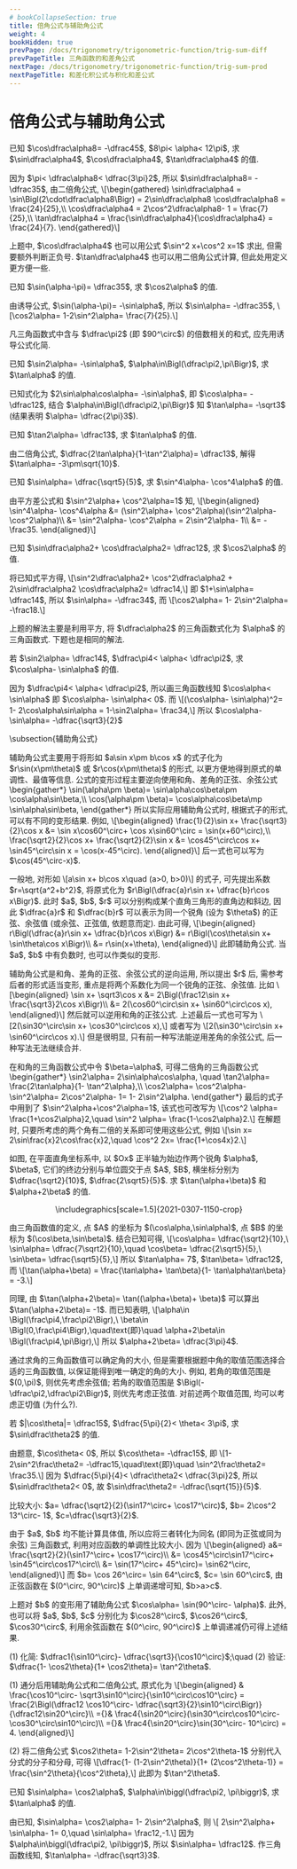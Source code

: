 ```yaml
---
# bookCollapseSection: true
title: 倍角公式与辅助角公式
weight: 4
bookHidden: true
prevPage: /docs/trigonometry/trigonometric-function/trig-sum-diff
prevPageTitle: 三角函数的和差角公式
nextPage: /docs/trigonometry/trigonometric-function/trig-sum-prod
nextPageTitle: 和差化积公式与积化和差公式
---
```


# 倍角公式与辅助角公式

<myexample>
<p>已知 $\cos\dfrac\alpha8= -\dfrac45$, $8\pi< \alpha< 12\pi$, 求 $\sin\dfrac\alpha4$, $\cos\dfrac\alpha4$, $\tan\dfrac\alpha4$ 的值.
</p>
</myexample>
<mysolution>
    <p>因为 $\pi< \dfrac\alpha8< \dfrac{3\pi}2$, 所以  $\sin\dfrac\alpha8= -\dfrac35$, 由二倍角公式,
    \[\begin{gathered}
        \sin\dfrac\alpha4
        = \sin\Bigl(2\cdot\dfrac\alpha8\Bigr)
        = 2\sin\dfrac\alpha8 \cos\dfrac\alpha8
        = \frac{24}{25},\\
        \cos\dfrac\alpha4
        = 2\cos^2\dfrac\alpha8- 1
        = \frac{7}{25},\\
        \tan\dfrac\alpha4
        = \frac{\sin\dfrac\alpha4}{\cos\dfrac\alpha4}
        = \frac{24}{7}.
    \end{gathered}\]
</p>
</mysolution>
<myremark>
    <p>上题中, $\cos\dfrac\alpha4$ 也可以用公式 $\sin^2 x+\cos^2 x=1$ 求出, 但需要额外判断正负号. $\tan\dfrac\alpha4$ 也可以用二倍角公式计算, 但此处用定义更方便一些.
</p>
</myremark>
</p>
<p><myexample>
<p>已知 $\sin(\alpha-\pi)= \dfrac35$, 求 $\cos2\alpha$ 的值.
</p>
</myexample>
<mysolution>
    <p>由诱导公式, $\sin(\alpha-\pi)= -\sin\alpha$, 所以  $\sin\alpha= -\dfrac35$,
    \[\cos2\alpha= 1-2\sin^2\alpha= \frac{7}{25}.\]
</p>
</mysolution>
<myremark>
    <p>凡三角函数式中含与 $\dfrac\pi2$ (即 $90^\circ$) 的倍数相关的和式, 应先用诱导公式化简.
</p>
</myremark>
</p>
<p><myexample>
<p>已知 $\sin2\alpha= -\sin\alpha$, $\alpha\in\Bigl(\dfrac\pi2,\pi\Bigr)$, 求 $\tan\alpha$ 的值.
</p>
</myexample>
<mysolution>
    <p>已知式化为 $2\sin\alpha\cos\alpha= -\sin\alpha$, 即 $\cos\alpha= -\dfrac12$, 结合 $\alpha\in\Bigl(\dfrac\pi2,\pi\Bigr)$ 知 $\tan\alpha= -\sqrt3$ (结果表明 $\alpha= \dfrac{2\pi}3$).
</p>
</mysolution>
</p>
<p><myexample>
<p>已知 $\tan2\alpha= \dfrac13$, 求 $\tan\alpha$ 的值.
</p>
</myexample>
<mysolution>
    <p>由二倍角公式, $\dfrac{2\tan\alpha}{1-\tan^2\alpha}= \dfrac13$, 解得 $\tan\alpha= -3\pm\sqrt{10}$.
</p>
</mysolution>

<myexample>
<p>已知 $\sin\alpha= \dfrac{\sqrt5}{5}$, 求 $\sin^4\alpha- \cos^4\alpha$ 的值.
</p>
</myexample>
<mysolution>
    <p>由平方差公式和 $\sin^2\alpha+ \cos^2\alpha=1$ 知,
    \[\begin{aligned}
        \sin^4\alpha- \cos^4\alpha
        &= (\sin^2\alpha+ \cos^2\alpha)(\sin^2\alpha- \cos^2\alpha)\\
        &= \sin^2\alpha- \cos^2\alpha
         = 2\sin^2\alpha- 1\\
        &= -\frac35.
    \end{aligned}\]
</p>
</mysolution>
</p>
<p><myexample>
<p>已知 $\sin\dfrac\alpha2+ \cos\dfrac\alpha2= \dfrac12$, 求 $\cos2\alpha$ 的值.
</p>
</myexample>
<mysolution>
    <p>将已知式平方得,
    \[\sin^2\dfrac\alpha2+ \cos^2\dfrac\alpha2
        + 2\sin\dfrac\alpha2 \cos\dfrac\alpha2= \dfrac14,\]
    即 $1+\sin\alpha= \dfrac14$, 所以 $\sin\alpha= -\dfrac34$, 而
    \[\cos2\alpha= 1- 2\sin^2\alpha= -\frac18.\]
</p>
</mysolution>
<myremark>
    <p>上题的解法主要是利用平方, 将 $\dfrac\alpha2$ 的三角函数式化为 $\alpha$ 的三角函数式. 下题也是相同的解法.
</p>
</myremark>
</p>
<p><myexample>
<p>若 $\sin2\alpha= \dfrac14$, $\dfrac\pi4< \alpha< \dfrac\pi2$, 求 $\cos\alpha- \sin\alpha$ 的值.
</p>
</myexample>
<mysolution>
    <p>因为 $\dfrac\pi4< \alpha< \dfrac\pi2$, 所以画三角函数线知 $\cos\alpha< \sin\alpha$ 即 $\cos\alpha- \sin\alpha< 0$. 而
    \[(\cos\alpha- \sin\alpha)^2= 1- 2\cos\alpha\sin\alpha
        = 1-\sin2\alpha= \frac34,\]
    所以 $\cos\alpha- \sin\alpha= -\dfrac{\sqrt3}{2}$
</p>
</mysolution>
</p>
<p>\subsection{辅助角公式}
</p>
<p>辅助角公式主要用于将形如 $a\sin x\pm b\cos x$ 的式子化为 $r\sin(x\pm\theta)$ 或 $r\cos(x\pm\theta)$ 的形式, 以更方便地得到原式的单调性、最值等信息. 公式的变形过程主要逆向使用和角、差角的正弦、余弦公式
\begin{gather*}
    \sin(\alpha\pm \beta)= \sin\alpha\cos\beta\pm \cos\alpha\sin\beta,\\
    \cos(\alpha\pm \beta)= \cos\alpha\cos\beta\mp \sin\alpha\sin\beta,
\end{gather*}
所以实际应用辅助角公式时, 根据式子的形式, 可以有不同的变形结果. 例如, 
\[\begin{aligned}
    \frac{1}{2}\sin x+ \frac{\sqrt3}{2}\cos x
    &= \sin x\cos60^\circ+ \cos x\sin60^\circ
     = \sin(x+60^\circ),\\
    \frac{\sqrt2}{2}\cos x+ \frac{\sqrt2}{2}\sin x
    &= \cos45^\circ\cos x+ \sin45^\circ\sin x
     = \cos(x-45^\circ).
\end{aligned}\]
后一式也可以写为 $\cos(45^\circ-x)$.
</p>
<p>一般地, 对形如 
\[a\sin x+ b\cos x\quad (a>0, b>0)\]
的式子, 可先提出系数 $r=\sqrt{a^2+b^2}$, 将原式化为 $r\Bigl(\dfrac{a}r\sin x+ \dfrac{b}r\cos x\Bigr)$. 此时 $a$, $b$, $r$ 可以分别构成某个直角三角形的直角边和斜边, 因此 $\dfrac{a}r$ 和 $\dfrac{b}r$ 可以表示为同一个锐角 (设为 $\theta$) 的正弦、余弦值 (或余弦、正弦值, 依题意而定). 由此可得,
\[\begin{aligned}
    r\Bigl(\dfrac{a}r\sin x+ \dfrac{b}r\cos x\Bigr)
    &= r\Bigl(\cos\theta\sin x+ \sin\theta\cos x\Bigr)\\
    &= r\sin(x+\theta),
\end{aligned}\]
此即辅助角公式. 当 $a$, $b$ 中有负数时, 也可以作类似的变形.
</p>
<p>辅助角公式是和角、差角的正弦、余弦公式的逆向运用, 所以提出 $r$ 后, 需参考后者的形式适当变形, 重点是将两个系数化为同一个锐角的正弦、余弦值. 比如
\[\begin{aligned}
    \sin x+ \sqrt3\cos x
    &= 2\Bigl(\frac12\sin x+ \frac{\sqrt3}2\cos x\Bigr)\\
    &= 2(\cos60^\circ\sin x+ \sin60^\circ\cos x),
\end{aligned}\]
然后就可以逆用和角的正弦公式. 上述最后一式也可写为
\[2(\sin30^\circ\sin x+ \cos30^\circ\cos x),\]
或者写为
\[2(\sin30^\circ\sin x+ \sin60^\circ\cos x).\]
但是很明显, 只有前一种写法能逆用差角的余弦公式, 后一种写法无法继续合并.
</p>

<p>在和角的三角函数公式中令 $\beta=\alpha$, 可得二倍角的三角函数公式
\begin{gather*}
    \sin2\alpha= 2\sin\alpha\cos\alpha, \quad
    \tan2\alpha= \frac{2\tan\alpha}{1- \tan^2\alpha},\\
    \cos2\alpha= \cos^2\alpha- \sin^2\alpha= 2\cos^2\alpha- 1= 1- 2\sin^2\alpha.
\end{gather*}
最后的式子中用到了 $\sin^2\alpha+\cos^2\alpha=1$, 该式也可改写为
\[\cos^2 \alpha= \frac{1+\cos2\alpha}2,\quad 
    \sin^2 \alpha= \frac{1-\cos2\alpha}2.\]
在解题时, 只要所考虑的两个角有二倍的关系即可使用这些公式, 例如
\[\sin x= 2\sin\frac{x}2\cos\frac{x}2,\quad
    \cos^2 2x= \frac{1+\cos4x}2.\]
</p>

<myexample>
<p>如图, 在平面直角坐标系中, 以 $Ox$ 正半轴为始边作两个锐角 $\alpha$, $\beta$, 它们的终边分别与单位圆交于点 $A$, $B$, 横坐标分别为 $\dfrac{\sqrt2}{10}$, $\dfrac{2\sqrt5}{5}$. 求 $\tan(\alpha+\beta)$ 和 $\alpha+2\beta$ 的值.
</p>
<p><center>
        \includegraphics[scale=1.5]{2021-0307-1150-crop}
    </center>
</p>
</myexample>
<mysolution>
    <p>由三角函数值的定义, 点 $A$ 的坐标为 $(\cos\alpha,\sin\alpha)$, 点 $B$ 的坐标为 $(\cos\beta,\sin\beta)$. 结合已知可得,
    \[\cos\alpha= \dfrac{\sqrt2}{10},\ 
        \sin\alpha= \dfrac{7\sqrt2}{10},\quad
    \cos\beta= \dfrac{2\sqrt5}{5},\ 
        \sin\beta= \dfrac{\sqrt5}{5},\]
    所以 $\tan\alpha= 7$, $\tan\beta= \dfrac12$, 而
    \[\tan(\alpha+\beta)
        = \frac{\tan\alpha+ \tan\beta}{1- \tan\alpha\tan\beta}
        = -3.\]
</p>
<p>同理, 由 $\tan(\alpha+2\beta)= \tan((\alpha+\beta)+ \beta)$ 可以算出 $\tan(\alpha+2\beta)= -1$. 而已知表明,
    \[\alpha\in \Bigl(\frac\pi4,\frac\pi2\Bigr),\ 
        \beta\in \Bigl(0,\frac\pi4\Bigr),\quad\text{即}\quad 
    \alpha+2\beta\in \Bigl(\frac\pi4,\pi\Bigr),\]
    所以 $\alpha+2\beta= \dfrac{3\pi}4$.
</p>
</mysolution>
<myremark>
    <p>通过求角的三角函数值可以确定角的大小, 但是需要根据题中角的取值范围选择合适的三角函数值, 以保证能得到唯一确定的角的大小. 例如, 若角的取值范围是 $(0,\pi)$, 则优先考虑余弦值; 若角的取值范围是 $\Bigl(-\dfrac\pi2,\dfrac\pi2\Bigr)$, 则优先考虑正弦值. 对前述两个取值范围, 均可以考虑正切值 (为什么?).
</p>
</myremark>

<myexample>
<p>若 $|\cos\theta|= \dfrac15$, $\dfrac{5\pi}{2}< \theta< 3\pi$, 求 $\sin\dfrac\theta2$ 的值.
</p>
</myexample>
<mysolution>
    <p>由题意, $\cos\theta< 0$, 所以 $\cos\theta= -\dfrac15$, 即
    \[1- 2\sin^2\frac\theta2= -\dfrac15,\quad\text{即}\quad
        \sin^2\frac\theta2= \frac35.\]
    因为 $\dfrac{5\pi}{4}< \dfrac\theta2< \dfrac{3\pi}2$, 所以 $\sin\dfrac\theta2< 0$, 故 $\sin\dfrac\theta2= -\dfrac{\sqrt{15}}{5}$.
</p>
</mysolution>
</p>
<p><myexample>
<p>比较大小: $a= \dfrac{\sqrt2}{2}(\sin17^\circ+ \cos17^\circ)$, $b= 2\cos^2 13^\circ- 1$, $c=\dfrac{\sqrt3}{2}$.
</p>
</myexample>
<mysolution>
    <p>由于 $a$, $b$ 均不能计算具体值, 所以应将三者转化为同名 (即同为正弦或同为余弦) 三角函数式, 利用对应函数的单调性比较大小. 因为
    \[\begin{aligned}
        a&= \frac{\sqrt2}{2}(\sin17^\circ+ \cos17^\circ)\\
        &= \cos45^\circ\sin17^\circ+ \sin45^\circ\cos17^\circ\\
        &= \sin(17^\circ+ 45^\circ)= \sin62^\circ,
    \end{aligned}\]
    而 $b= \cos 26^\circ= \sin 64^\circ$, $c= \sin 60^\circ$, 由正弦函数在 $(0^\circ, 90^\circ)$ 上单调递增可知, $b>a>c$.
</p>
</mysolution>
<myremark>
    <p>上题对 $b$ 的变形用了辅助角公式 $\cos\alpha= \sin(90^\circ- \alpha)$. 此外, 也可以将 $a$, $b$, $c$ 分别化为 $\cos28^\circ$, $\cos26^\circ$, $\cos30^\circ$, 利用余弦函数在 $(0^\circ, 90^\circ)$ 上单调递减仍可得上述结果.
</p>
</myremark>

<myexample>
<p>(1) 化简: $\dfrac1{\sin10^\circ}- \dfrac{\sqrt3}{\cos10^\circ}$;\quad
    (2) 验证: $\dfrac{1- \cos2\theta}{1+ \cos2\theta}= \tan^2\theta$.
</p>
</myexample>
<mysolution>
    <p>(1) 通分后用辅助角公式和二倍角公式, 原式化为
    \[\begin{aligned}
        & \frac{\cos10^\circ- \sqrt3\sin10^\circ}{\sin10^\circ\cos10^\circ}
        = \frac{2\Bigl(\dfrac12 \cos10^\circ- \dfrac{\sqrt3}{2}\sin10^\circ\Bigr)}{\dfrac12\sin20^\circ}\\
        ={}& \frac4{\sin20^\circ}(\sin30^\circ\cos10^\circ- \cos30^\circ\sin10^\circ)\\
        ={}& \frac4{\sin20^\circ}\sin(30^\circ- 10^\circ)
         = 4.
    \end{aligned}\]
</p>
<p>(2) 将二倍角公式 $\cos2\theta= 1-2\sin^2\theta= 2\cos^2\theta-1$ 分别代入分式的分子和分母, 可得
    \[\dfrac{1- (1-2\sin^2\theta)}{1+ (2\cos^2\theta-1)}
        = \frac{\sin^2\theta}{\cos^2\theta},\]
    此即为 $\tan^2\theta$.
</p>
</mysolution>

<myexample>
<p>已知 $\sin\alpha= \cos2\alpha$, $\alpha\in\biggl(\dfrac\pi2, \pi\biggr)$, 求 $\tan\alpha$ 的值.
</p>
</myexample>
<mysolution>
    <p>由已知, $\sin\alpha= \cos2\alpha= 1- 2\sin^2\alpha$, 则 \[
        2\sin^2\alpha+ \sin\alpha- 1= 0,\quad
        \sin\alpha= \frac12,-1.\]
    因为 $\alpha\in\biggl(\dfrac\pi2, \pi\biggr)$, 所以 $\sin\alpha= \dfrac12$. 作三角函数线知, $\tan\alpha= -\dfrac{\sqrt3}3$.
</p>
</mysolution>

